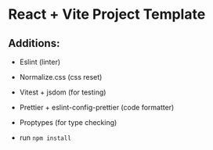 # React + Vite Project Template

## Additions:

- Eslint (linter)

- Normalize.css (css reset)

- Vitest + jsdom (for testing)

- Prettier + eslint-config-prettier (code formatter)

- Proptypes (for type checking)

- run `npm install`
